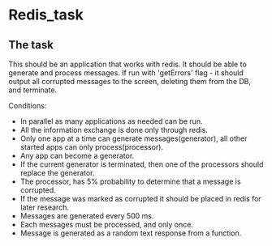 # Redis_task

## The task
This should be an application that works with redis.
It should be able to generate and process messages.
If run with 'getErrors' flag - it should output all corrupted messages to the screen, deleting them from the DB, and terminate.

Conditions:
- In parallel as many applications as needed can be run.
- All the information exchange is done only through redis.
- Only one app at a time can generate messages(generator), all other started apps can only process(processor).
- Any app can become a generator.
- If the current generator is terminated, then one of the processors should replace the generator.
- The processor, has 5% probability to determine that a message is corrupted.
- If the message was marked as corrupted it should be placed in redis for later research.
- Messages are generated every 500 ms.
- Each messages must be processed, and only once.
- Message is generated as a random text response from a function.
